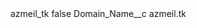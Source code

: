 <?xml version="1.0" encoding="UTF-8"?>
<CustomMetadata xmlns="http://soap.sforce.com/2006/04/metadata" xmlns:xsi="http://www.w3.org/2001/XMLSchema-instance" xmlns:xsd="http://www.w3.org/2001/XMLSchema">
    <label>azmeil_tk</label>
    <protected>false</protected>
    <values>
        <field>Domain_Name__c</field>
        <value xsi:type="xsd:string">azmeil.tk</value>
    </values>
</CustomMetadata>
